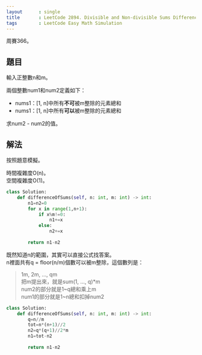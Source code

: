 ```yaml
---
layout      : single
title       : LeetCode 2894. Divisible and Non-divisible Sums Difference
tags        : LeetCode Easy Math Simulation
---
```

周賽366。

## 題目

輸入正整數n和m。  

兩個整數num1和num2定義如下：  

- nums1：[1, n]中所有**不可**被m整除的元素總和  
- nums1：[1, n]中所有**可以**被m整除的元素總和  

求num2 - num2的值。  

## 解法

按照題意模擬。  

時間複雜度O(n)。  
空間複雜度O(1)。  

```python
class Solution:
    def differenceOfSums(self, n: int, m: int) -> int:
        n1=n2=0
        for x in range(1,n+1):
            if x%m!=0:
                n1+=x
            else:
                n2+=x
                
        return n1-n2
```

既然知道n的範圍，其實可以直接公式找答案。  
n裡面共有q = floor(n/m)個數可以被m整除，這個數列是：  
> 1m, 2m, ...,   qm  
> 把m提出來，就是sum(1, ..., q)\*m  
> num2的部分就是1\~q總和乘上m  
> num1的部分就是1\~n總和扣掉num2  

```python
class Solution:
    def differenceOfSums(self, n: int, m: int) -> int:
        q=n//m
        tot=n*(n+1)//2
        n2=q*(q+1)//2*m
        n1=tot-n2
        
        return n1-n2
```
